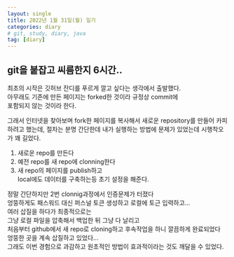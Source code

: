 ```yaml
---
layout: single
title: 2022년 1월 31일(월) 일기
categories: diary
# git, study, diary, java
tag: [diary] 
---
```


## git을 붙잡고 씨름한지 6시간..

최초의 시작은 깃허브 잔디를 푸르게 깔고 싶다는 생각에서 출발했다.  
아무래도 기존에 만든 페이지는 forked한 것이라 규정상 commit에   
포함되지 않는 것이라 한다.

그래서 인터넷을 찾아보며 fork한 페이지를 복사해서
새로운 repository를 만들어 카피하려고 했는데,
절차는 분명 간단한데 내가 실행하는 방법에 문제가 있었는데
시행착오가 꽤 길었다.

1. 새로운 repo를 만든다
2. 예전 repo를 새 repo에 clonning한다
3. 새 repo의 페이지를 publish하고   
   local에도 데이터를 구축하는등 초기 설정을 해준다.


정말 간단하지만 2번 clonnig과정에서 인증문제가 터졌다  
엉뚱하게도 패스워드 대신 퍼스널 토큰 생성하고 로컬에 토근 입력하고...  
여러 삽질을 하다가 최종적으로는  
그냥 로컬 파일을 압축해서 백업한 뒤 그냥 다 날리고  
처음부터 github에서 새 repo로 cloning하고 후속작업을 하니 깔끔하게 완료되었다  
엉뚱한 곳을 계속 삽질하고 있었다...  
그래도 이번 경험으로 과감하고 원초적인 방법이 효과적이라는 것도 깨달을 수 있었다.  
